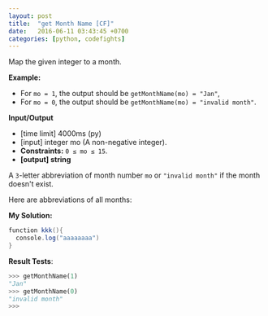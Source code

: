 ```yaml
---
layout: post
title:  "get Month Name [CF]"
date:   2016-06-11 03:43:45 +0700
categories: [python, codefights]
---
```


Map the given integer to a month.

**Example:**

* For `mo = 1`, the output should be `getMonthName(mo) = "Jan"`,
* For `mo = 0`, the output should be `getMonthName(mo) = "invalid month"`.

**Input/Output**

* [time limit] 4000ms (py)
* [input] integer mo (A non-negative integer).
* **Constraints:** `0 ≤ mo ≤ 15`.
* **[output] string**

A `3`-letter abbreviation of month number `mo` or `"invalid month"` if the month doesn't exist.

Here are abbreviations of all months:

**My Solution:**

```java
function kkk(){
  console.log("aaaaaaaa")
}
```

**Result Tests**:

```python
>>> getMonthName(1)
"Jan"
>>> getMonthName(0)
"invalid month"
>>>
```
